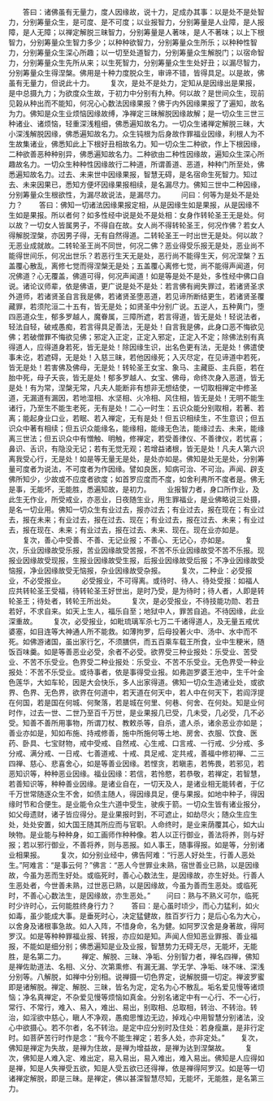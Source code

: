 <!-- { "loadSidebar": true } -->
　　答曰：诸佛虽有无量力，度人因缘故，说十力，足成办其事：以是处不是处智力，分别筹量众生，是可度、是不可度；以业报智力，分别筹量是人业障，是人报障，是人无障；以禅定解脱三昧智力，分别筹量是人著味，是人不著味；以上下根智力，分别筹量众生智力多少；以种种欲智力，分别筹量众生所乐；以种种性智力，分别筹量众生深心所趣；以一切至处道智力，分别筹量众生解脱门；以宿命智力，分别筹量众生先所从来；以生死智力，分别筹量众生生处好丑；以漏尽智力，分别筹量众生得涅槃。佛用是十种力度脱众生，审谛不错，皆得具足。以是故，佛虽有无量力，但说此十力。
　　复次，是处不是处力，定知从是因缘出是果报，是中总摄九力；为欲度众生故，于初力中分别有九种。何以故？是世间众生，现前见榖从种出而不能知，何况心心数法因缘果报？佛于内外因缘果报了了遍知，故名为力。佛知是众生业烦恼因缘故缚，净禅定三昧解脱因缘故解；是一切众生三世三种诸业、诸烦恼，轻重深浅粗细，佛悉遍知故名力。一切众生诸禅定解脱三昧，大小深浅解脱因缘，佛悉遍知故名力。众生钝根为后身故作罪福业因缘，利根人为不生故集诸业，佛悉知此上下根好丑相故名力。知一切众生二种欲，作上下根因缘，二种欲善恶种种别异，佛悉遍知故名力。二种欲由二种性因缘故，遍知众生深心所趣故名力。一切众生种种性因缘故行二种道，所谓善道、恶道，种种门所至处，佛悉遍知故名力。过去、未来世中因缘果报，智慧无碍，是名宿命生死智力。知过去、未来因果已，悉知方便坏因缘果报相续，是名漏尽力。佛知三世中二种因缘，分别筹量众生根欲性，为漏尽故说法，是漏尽力。
　　问曰：何等为是处不是处力？
　　答曰：佛知一切诸法因缘果报定相，从是因缘生如是果报，从是因缘不生如是果报。所以者何？如多性经中说是处不是处相：女身作转轮圣王无是处。何以故？一切女人皆属男子，不得自在故。女人尚不得转轮圣王，何况作佛？若女人得解脱涅槃，亦因男子得，无有自然得道。二转轮圣王一时出世无是处。何以故？无恶业成就故。二转轮圣王尚不同世，何况二佛？恶业得受乐报无是处，恶业尚不能得世间乐，何况出世乐？若恶行生天无是处，恶行尚不能得生天，何况涅槃？五盖覆心散乱，离修七觉而得涅槃无是处；五盖覆心离修七觉，尚不能得声闻道，何况佛道？心无覆盖，佛道可得，何况声闻道！如是等是处不是处，多性经中佛口自说。诸论议师辈，依是佛语，更广说是处不是处：若言佛有阙失罪过，若诸贤圣求外道师，若诸贤圣自言我是佛，若诸贤圣堕恶道，若见谛所断结更生，若诸贤圣覆藏罪，若须陀洹二十五有，皆无是处；如贤圣中分别广说。五逆人，五种黄门，堕四恶道众生，郁多罗越人，魔眷属，三障所遮，若言得道，皆无是处！轻说法者，轻法自轻，破戒愚痴，若言得具足善法，无是处！自言我是佛，此身口恶不悔欲见佛；若破僧罪不悔欲见佛；邪定入正定，正定入邪定，正定入不定；除佛法别有真得道人，应得道身若死，皆无是处！除因缘生识，出名色更有法，无是处！佛遣使事未讫，若遮碍，无是处！入慈三昧，若他因缘死；入灭尽定，在见谛道中若死，皆无是处！若害佛及佛母，无是处！转轮圣王女宝、象马、主藏臣、主兵臣，若在胎中死，母子夭丧，皆无是处！郁多罗越人、女宝、佛母，命终次身入恶道，皆无是处！有为常，涅槃无常，凡夫人能断非有想非无想结使，一切取相禅定中修圣道，无漏道有漏因，若地湿相、水坚相、火冷相、风住相，皆无是处！无明不能生诸行，乃至生不能生老死，无有是处！二心一时生：五识众能分别取相，若著、若离；能起身业口业，若眠、若入禅定，无有是处！但五识相续生，不生意识；但五识众中著有相续；但五识众能缘名，能缘相，能缘无色法，能缘过去、未来，能缘离三世法；但五识众中有憎触、明触，修禅定，若受善律仪、不善律仪，若忧喜；鼻识、舌识，有隐没无记；若有无觉无观；若增益诸根，皆无是处！凡夫人第六识离我受心行，无是处！如是等无量无是处，是处亦如是。佛知是处无是处，分别筹量可度者为说法，不可度者为作因缘。譬如良医，知病可治、不可治。声闻、辟支佛所知少，少故或不应度者欲度；如首罗应度而不度，如舍利弗所不度者是。佛无是事，无能坏，无能胜，悉遍知故，是初力。
　　业报智力者，身口所作业，及此生无作业，所受戒业，亦恶业，日夜随生业，用生罪福业，是业佛略说三处摄，是名一切业用。佛知一切众生有业过去，报亦过去；有业过去，报在现在；有业过去，报在未来；有业过去，报在过去、现在；有业过去，报在过去、未来；有业过去，报在现在、未来；有业过去，报在过去、未来、现在。现在业亦如是。
　　复次，善心中受善、不善、无记业报；不善心、无记心，亦如是。
　　复次，乐业因缘故受乐报，苦业因缘故受苦报，不苦不乐业因缘故受不苦不乐报。现报业因缘故受现报，生报业因缘故受生报，后报业因缘故受后报；不净业因缘故受恼报，净业因缘故受无恼报，杂业因缘故受杂报。
　　复次，二种业：必受报业，不必受报业。
　　必受报业，不可得离。或待时、待人、待处受报：如福人应共转轮圣王受福，待转轮圣王好世出，是时乃受，是为待时；待人者，人即是转轮圣王；待处者，转轮王所出处。
　　复次，是必受报业，不待技能功勋、若丑若好，不求自来。如天上生人，福乐自至；地狱中人，罪苦自追。不待因缘，此业深重故。
　　复次，必受报业，如毗琉璃军杀七万二千诸得道人，及无量五戒优婆塞，如目连等大神通人所不能救。如薄拘罗，后母投著火中、汤中、水中而不死。如佛游诸国，虽出家行乞，不须膳供，而五百乘车载王所食，业中生粳米，随饭百味羹。如是等善恶业必受，余者不必受。欲界受三种业报处：乐受业、苦受业、不苦不乐受业。色界受二种业报处：乐受业、不苦不乐受业。无色界受一种业报处：不苦不乐受业。或待事者，依是事得受业报。如弗迦罗婆王池中，生千叶金色莲华，大如车轮，因是大会快乐，多人出家得道。佛知一切众生造诸业处，或欲界、色界、无色界，欲界在何道中，若天道在何天中，若人中在何天下，若阎浮提在何国，若是国在何城、何聚落，若是城在何里、何巷、何舍、在何处。知是业何时作，过去一世、二世乃至百千万世，是业果报几已受，几未受，几必受，几不必受。知善不善所用事物，所谓刀杖、教敕杀等，自杀，遣人杀，诸余恶业亦如是；善业亦如是，知如布施、持戒修善，施中所施何等土地、房舍、衣服、饮食、医药、卧具、七宝财物，戒中受戒、自然戒、心生戒、口言戒、一行戒、少分戒、多分戒、满分戒、一日戒、七善道戒、十戒、具足戒、定共戒，善福中修初禅、二三四禅、慈心、悲喜舍心，如是等善业因缘。若悭贪，若瞋恚，若怖畏，若邪见，若恶知识等，种种恶业因缘。福业因缘：若信，若怜愍，若恭敬，若禅定，若智慧，若善知识等，种种善业因缘。是诸业自在，一切天及人，是诸业相无能转者，于亿千万世常随逐众生不舍，如债主随人，得因缘具足，便与果报。如地中种子，得因缘时节和合便生。是业能令众生六道中受生，驶疾于箭。一切众生皆有诸业报分，如父母遗财，诸子皆应得分。是业果报时到，不可遮止，如劫尽火；随众生应生处，处处安置，如大国王随其所应而与官职。人命终时，是业来荫覆其心，如大山映物。是业能与种种身，如工画师作种种像。若人以正行御业，善法将养，则与好报；若以邪行御业，不善将养，则与恶报。如人事王，随事得报。如是等，分别诸业相果报。
　　复次，如分别业经中，佛告阿难：“行恶人好处生，行善人恶处生。”阿难言：“是事云何？”佛言：“恶人今世罪业未熟，宿世善业已熟，以是因缘故，今虽为恶而生好处。或临死时，善心心数法生，是因缘故，亦生好处。行善人生恶处者，今世善未熟，过世恶已熟，以是因缘故，今虽为善而生恶处。或临死时，不善心心数法生，是因缘故，亦生恶处。”
　　问曰：熟与不熟义可尔，临死时少许时心，云何能胜终身行力？
　　答曰：是心虽时顷少，而心力猛利，如火如毒，虽少能成大事。是垂死时心，决定猛健故，胜百岁行力；是后心名为大心，以舍身及诸根事急故。如人入阵，不惜身命，名为健。如阿罗汉舍是身著故，得阿罗汉。如是等种种罪福业报、转报，亦应如是知。声闻人但知恶业罪报、善业福报，不能如是细分别；佛悉遍知是业及业报，智慧势力无碍无尽，无能坏，无能胜，是名第二力。
　　禅定、解脱、三昧、净垢、分别智力者，禅名四禅，佛知是禅佐助道法、名相、义分、次第熏修、有漏无漏、学无学、净垢、味不味、深浅分别等。八解脱，如禅中分别相。说禅摄一切色界定，说解脱摄一切定。禅波罗蜜即是诸解脱。禅定、解脱、三昧，皆名为定，定名为心不散乱。垢名爱见慢等诸烦恼；净名真禅定，不杂爱见慢等烦恼如真金。分别名诸定中有一心行、不一心行，常行、不常行，难入、易入，难出、易出，别取相、总取相，转治、不转治。转治，如淫欲中慈心，瞋人不净观，愚痴思惟边无边，掉戏心中用智慧分别诸法，没心中欲摄心。若不尔者，名不转治。是定中应分别时及住处：若身瘦羸，是非行定时。如菩萨苦行时作是念：“我今不能生禅定；若多人处，亦非定处。”
　　复次，佛知是禅定为失故，是禅为住故，是禅为增益故，是禅为达到涅槃故。
　　复次，佛知是人难入定、难出定，易入易出，易入难出，难入易出。佛知是人应得如是禅，知是人失禅受五欲，知是人受五欲已还得禅，依是禅得阿罗汉。如是等一切诸禅定解脱，即是三昧。是禅定，佛以甚深智慧尽知，无能坏，无能胜，是名第三力。
